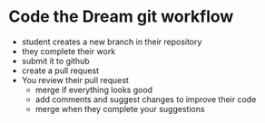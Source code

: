 # Code the Dream git workflow

- student creates a new branch in their repository
- they complete their work
- submit it to github
- create a pull request
- You review their pull request
  - merge if everything looks good
  - add comments and suggest changes to improve their code
  - merge when they complete your suggestions